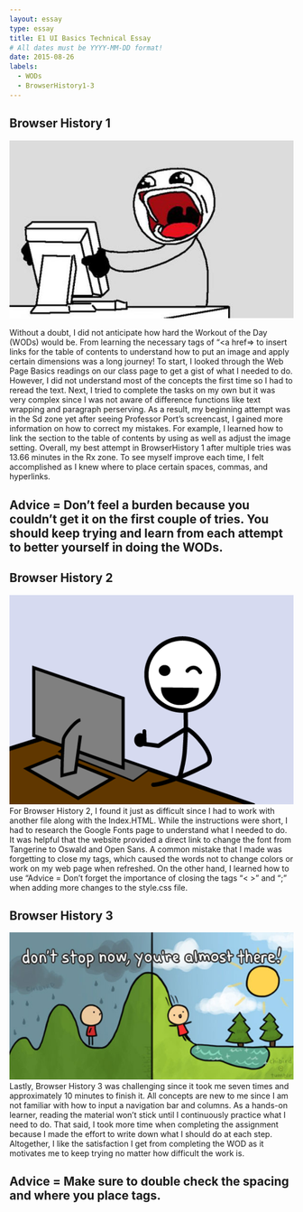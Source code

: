```yaml
---
layout: essay
type: essay
title: E1 UI Basics Technical Essay 
# All dates must be YYYY-MM-DD format!
date: 2015-08-26
labels:
  - WODs
  - BrowserHistory1-3
---
```

## Browser History 1
<img class="ui tiny right spaced image" src="../images/ANGRY.jpg">

Without a doubt, I did not anticipate how hard the Workout of the Day (WODs) would be. From learning the necessary tags of “<a href=></a> to insert links for the table of contents to understand how to put an image and apply certain dimensions was a long journey! To start, I looked through the Web Page Basics readings on our class page to get a gist of what I needed to do. However, I did not understand most of the concepts the first time so I had to reread the text. Next, I tried to complete the tasks on my own but it was very complex since I was not aware of difference functions like text wrapping and paragraph perserving. As a result, my beginning attempt was in the Sd zone yet after seeing Professor Port’s screencast, I gained more information on how to correct my mistakes. For example, I learned how to link the section to the table of contents by using as well as adjust the image setting. Overall, my best attempt in BrowserHistory 1 after multiple tries was 13.66 minutes in the Rx zone. To see myself improve each time, I felt accomplished as I knew where to place certain spaces, commas, and hyperlinks. 

## Advice = Don’t feel a burden because you couldn’t get it on the first couple of tries. You should keep trying and learn from each attempt to better yourself in doing the WODs. 

## Browser History 2
<img class="ui tiny right spaced image" src="../images/HAPPY.png">
For Browser History 2, I found it just as difficult since I had to work with another file along with the Index.HTML. While the instructions were short, I had to research the Google Fonts page to understand what I needed to do. It was helpful that the website provided a direct link to change the font from Tangerine to Oswald and Open Sans.  A common mistake that I made was forgetting to close my tags, which caused the words not to change colors or work on my web page when refreshed. On the other hand, I learned how to use “<link rel=” stylesheet” href=”style.css” to link both files and change the formatting through the body {_}. I was amazed how css works when I was changing the fonts and colors of the web page. With this assignment, it took me 10 tries and 6 minutes.

## Advice = Don’t forget the importance of closing the tags “< >” and “;” when adding more changes to the style.css file. 

## Browser History 3
<img class="ui tiny right spaced image" src="../images/GOTIT.jpg">
Lastly, Browser History 3 was challenging since it took me seven times and approximately 10 minutes to finish it. All concepts are new to me since I am not familiar with how to input a navigation bar and columns. As a hands-on learner, reading the material won’t stick until I continuously practice what I need to do. That said, I took more time when completing the assignment because I made the effort to write down what I should do at each step. Altogether, I like the satisfaction I get from completing the WOD as it motivates me to keep trying no matter how difficult the work is. 

## Advice = Make sure to double check the spacing and where you place tags.
